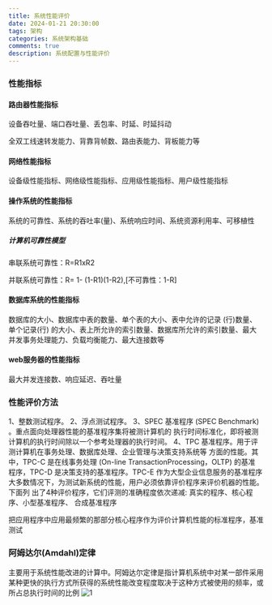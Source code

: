 ```yaml
---
title: 系统性能评价
date: 2024-01-21 20:30:00
tags: 架构
categories: 系统架构基础
comments: true
description: 系统配置与性能评价
---
```


### 性能指标

#### 路由器性能指标

设备吞吐量、端口吞吐量、丢包率、时延、时延抖动

全双工线速转发能力、背靠背帧数、路由表能力、背板能力等

#### 网络性能指标
设备级性能指标、网络级性能指标、应用级性能指标、用户级性能指标

#### 操作系统的性能指标
系统的可靠性、系统的吞吐率(量)、系统响应时间、系统资源利用率、可移植性

##### 计算机可靠性模型

串联系统可靠性：R=R1xR2

并联系统可靠性：R= 1- (1-R1)(1-R2),[不可靠性：1-R]

#### 数据库系统的性能指标
数据库的大小、数据库中表的数量、单个表的大小、表中允许的记录 (行)数量、单个记录(行) 的大小、表上所允许的索引数量、数据库所允许的索引数量、最大并发事务处理能力、负载均衡能力、最大连接数等

#### web服务器的性能指标
最大并发连接数、响应延迟、吞吐量

### 性能评价方法
1、整数测试程序。
2、浮点测试程序。
3、SPEC 基准程序 (SPEC Benchmark) 。重点面向处理器性能的基准程序集将被测计算机的
执行时间标准化，即将被测计算机的执行时间除以一个参考处理器的执行时间。
4、TPC 基准程序。用于评测计算机在事务处理、数据库处理、企业管理与决策支持系统等
方面的性能。其中，TPC-C 是在线事务处理 (On-line TransactionProcessing，OLTP) 的基准
程序，TPC-D 是决策支持的基准程序。TPC-E 作为大型企业信息服务的基准程序
大多数情况下，为测试新系统的性能，用户必须依靠评价程序来评价机器的性能。下面列
出了4种评价程序，它们评测的准确程度依次递减: 真实的程序、核心程序、小型基准程序、
合成基准程序

把应用程序中应用最频繁的那部分核心程序作为评价计算机性能的标准程序，基准测试

### 阿姆达尔(Amdahl)定律
主要用于系统性能改进的计算中。阿姆达尔定律是指计算机系统中对某一部件采用某种更快的执行方式所获得的系统性能改变程度取决于这种方式被使用的频率，或所占总执行时间的比例
![1](1.jpg)